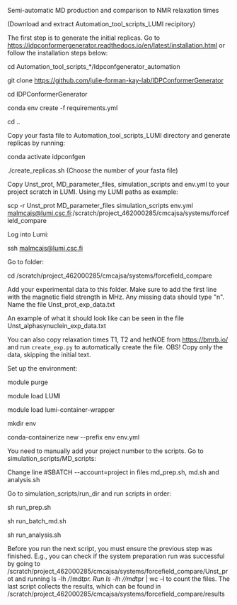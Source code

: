 Semi-automatic MD production and comparison to NMR relaxation times

(Download and extract Automation_tool_scripts_LUMI recipitory) 


The first step is to generate the initial replicas. Go to https://idpconformergenerator.readthedocs.io/en/latest/installation.html or follow the installation steps below: 
 
cd Automation_tool_scripts_*/Idpconfgenerator_automation

git clone https://github.com/julie-forman-kay-lab/IDPConformerGenerator 

cd IDPConformerGenerator 

conda env create -f requirements.yml 

cd ..


Copy your fasta file to Automation_tool_scripts_LUMI directory and generate replicas by running: 

conda activate idpconfgen 

./create_replicas.sh (Choose the number of your fasta file) 


Copy Unst_prot, MD_parameter_files, simulation_scripts and env.yml to your project scratch in LUMI. Using my LUMI paths as example:

scp -r Unst_prot MD_parameter_files simulation_scripts env.yml malmcajs@lumi.csc.fi:/scratch/project_462000285/cmcajsa/systems/forcefield_compare 


Log into Lumi: 

ssh malmcajs@lumi.csc.fi 


Go to folder: 

cd /scratch/project_462000285/cmcajsa/systems/forcefield_compare

Add your experimental data to this folder. Make sure to add the first line with the magnetic field strength in MHz. Any missing data should type "n". 
Name the file Unst_prot_exp_data.txt

An example of what it should look like can be seen in the file Unst_alphasynuclein_exp_data.txt

You can also copy relaxation times T1, T2 and hetNOE from https://bmrb.io/ and run `create_exp.py` to automatically create the file. OBS! Copy only the data, skipping the initial text.


Set up the environment:
 
module purge

module load LUMI

module load lumi-container-wrapper

mkdir env

conda-containerize new --prefix env env.yml

You need to manually add your project number to the scripts. Go to simulation_scripts/MD_scripts:

Change line #SBATCH --account=project in files md_prep.sh, md.sh and analysis.sh


Go to simulation_scripts/run_dir and run scripts in order:

sh run_prep.sh 

sh run_batch_md.sh 

sh run_analysis.sh 


Before you run the next script, you must ensure the previous step was finished. E.g., you can check if the system preparation run was successful by going to /scratch/project_462000285/cmcajsa/systems/forcefield_compare/Unst_prot and running ls -lh */*/md*tpr. Run ls -lh */*/md*tpr | wc –l to count the files. The last script collects the results, which can be found in /scratch/project_462000285/cmcajsa/systems/forcefield_compare/results  
